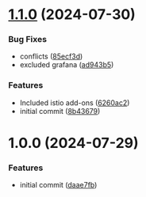 # [1.1.0](https://github.com/csye7125-su24-team14/helm-istio-istiod/compare/v1.0.0...v1.1.0) (2024-07-30)


### Bug Fixes

* conflicts ([85ecf3d](https://github.com/csye7125-su24-team14/helm-istio-istiod/commit/85ecf3dc0993b74184b7e6918cb6f97fddb43f7c))
* excluded grafana ([ad943b5](https://github.com/csye7125-su24-team14/helm-istio-istiod/commit/ad943b5bd19606b36ebba89b6c5dfc4fe346bad9))


### Features

* Included istio add-ons ([6260ac2](https://github.com/csye7125-su24-team14/helm-istio-istiod/commit/6260ac22a65be764907d68519657094aaed5e574))
* initial commit ([8b43679](https://github.com/csye7125-su24-team14/helm-istio-istiod/commit/8b436798886132229c36c76b603f7a1eb142c86c))

# 1.0.0 (2024-07-29)


### Features

* initial commit ([daae7fb](https://github.com/csye7125-su24-team14/helm-istio-istiod/commit/daae7fb10c7c2d3c13971d181adcaf67bb38b328))
